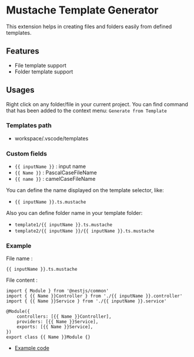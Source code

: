# Mustache Template Generator

This extension helps in creating files and folders easily from defined templates.

## Features

* File template support
* Folder template support

## Usages

Right click on any folder/file in your current project. You can find command that has been added to the context menu: `Generate from Template`

### Templates path

* workspace/.vscode/templates

### Custom fields

* `{{ inputName }}` : input name
* `{{ Name }}` : PascalCaseFileName
* `{{ name }}` : camelCaseFileName

You can define the name displayed on the template selector, like:

* `{{ inputName }}.ts.mustache`

Also you can define folder name in your template folder: 

* `template1/{{ inputName }}.ts.mustache` 
* `template2/{{ inputName }}/{{ inputName }}.ts.mustache`

### Example

File name :

 `{{ inputName }}.ts.mustache`

File content :

```
import { Module } from '@nestjs/common'
import { {{ Name }}Controller } from './{{ inputName }}.controller'
import { {{ Name }}Service } from './{{ inputName }}.service'

@Module({
    controllers: [{{ Name }}Controller],
    providers: [{{ Name }}Service],
    exports: [{{ Name }}Service],
})
export class {{ Name }}Module {}
```

* [Example code](.vscode/templates/example/{{inputName}})
